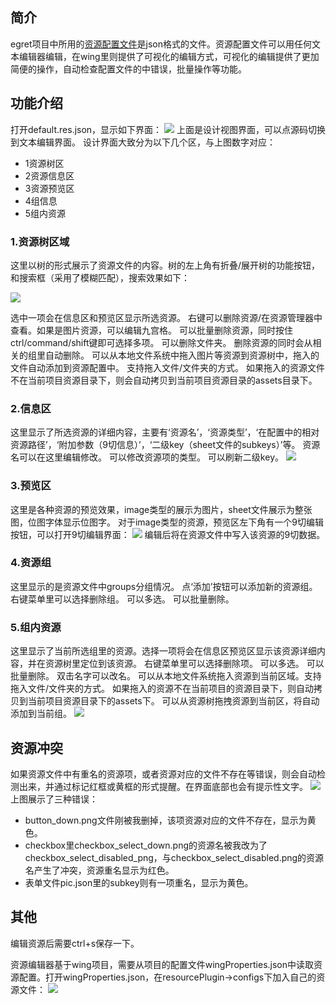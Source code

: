 ## 简介
egret项目中所用的[资源配置文件](../../extension/RES/loadConfig/README.md)是json格式的文件。资源配置文件可以用任何文本编辑器编辑，在wing里则提供了可视化的编辑方式，可视化的编辑提供了更加简便的操作，自动检查配置文件的中错误，批量操作等功能。

## 功能介绍
打开default.res.json，显示如下界面：
![](573aff051fd8b.png)
上面是设计视图界面，可以点源码切换到文本编辑界面。
设计界面大致分为以下几个区，与上图数字对应：
* 1资源树区
* 2资源信息区
* 3资源预览区
* 4组信息
* 5组内资源

### **1.资源树区域**
这里以树的形式展示了资源文件的内容。树的左上角有折叠/展开树的功能按钮，和搜索框（采用了模糊匹配），搜索效果如下：

![](1.png)

选中一项会在信息区和预览区显示所选资源。
右键可以删除资源/在资源管理器中查看。如果是图片资源，可以编辑九宫格。
可以批量删除资源，同时按住ctrl/command/shift键即可选择多项。 
可以删除文件夹。
删除资源的同时会从相关的组里自动删除。
可以从本地文件系统中拖入图片等资源到资源树中，拖入的文件自动添加到资源配置中。
支持拖入文件/文件夹的方式。
如果拖入的资源文件不在当前项目资源目录下，则会自动拷贝到当前项目资源目录的assets目录下。
### **2.信息区**
这里显示了所选资源的详细内容，主要有‘资源名’，‘资源类型’，‘在配置中的相对资源路径’，‘附加参数（9切信息）’，‘二级key（sheet文件的subkeys）’等。
资源名可以在这里编辑修改。
可以修改资源项的类型。
可以刷新二级key。
![](573aff053f842.png)

### **3.预览区**
这里是各种资源的预览效果，image类型的展示为图片，sheet文件展示为整张图，位图字体显示位图字。
对于image类型的资源，预览区左下角有一个9切编辑按钮，可以打开9切编辑界面：
![](573aff0550dae.png)
编辑后将在资源文件中写入该资源的9切数据。
### **4.资源组**
这里显示的是资源文件中groups分组情况。
点‘添加’按钮可以添加新的资源组。
右键菜单里可以选择删除组。
可以多选。
可以批量删除。
### **5.组内资源**
这里显示了当前所选组里的资源。选择一项将会在信息区预览区显示该资源详细内容，并在资源树里定位到该资源。
右键菜单里可以选择删除项。
可以多选。
可以批量删除。
双击名字可以改名。
可以从本地文件系统拖入资源到当前区域。支持拖入文件/文件夹的方式。
如果拖入的资源不在当前项目的资源目录下，则自动拷贝到当前项目资源目录下的assets下。
可以从资源树拖拽资源到当前区，将自动添加到当前组。
![](573aff04e00c9.gif)

## 资源冲突
如果资源文件中有重名的资源项，或者资源对应的文件不存在等错误，则会自动检测出来，并通过标记红框或黄框的形式提醒。在界面底部也会有提示性文字。
![](573aff0564a44.png)
上图展示了三种错误：
* button_down.png文件刚被我删掉，该项资源对应的文件不存在，显示为黄色。
* checkbox里checkbox_select_down.png的资源名被我改为了checkbox_select_disabled_png，与checkbox_select_disabled.png的资源名产生了冲突，资源重名显示为红色。
* 表单文件pic.json里的subkey则有一项重名，显示为黄色。
## 其他
编辑资源后需要ctrl+s保存一下。

资源编辑器基于wing项目，需要从项目的配置文件wingProperties.json中读取资源配置。打开wingProperties.json，在resourcePlugin->configs下加入自己的资源文件：
![](573aff0506c43.png)

